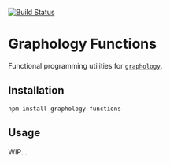 [![Build Status](https://travis-ci.org/graphology/graphology-functions.svg)](https://travis-ci.org/graphology/graphology-functions)

# Graphology Functions

Functional programming utilities for  [`graphology`](https://graphology.github.io).

## Installation

```
npm install graphology-functions
```

## Usage

WIP...
